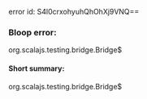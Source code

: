 error id: S4l0crxohyuhQhOhXj9VNQ==
### Bloop error:

org.scalajs.testing.bridge.Bridge$
#### Short summary: 

org.scalajs.testing.bridge.Bridge$
